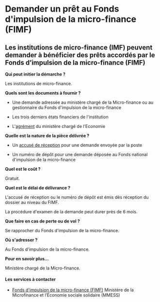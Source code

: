 # Demander un prêt au Fonds d'impulsion de la micro-finance (FIMF)

Les institutions de micro-finance (IMF) peuvent demander à bénéficier des prêts accordés par le Fonds d’impulsion de la micro-finance (FIMF)
--------------------------------------------------------------------------------------------------------------------------------------------

**Qui peut initier la démarche ?**

Les institutions de micro-finance.  

**Quels sont les documents à fournir ?**

*   Une demande adressée au ministère chargé de la Micro-finance ou au gestionnaire du Fonds d'impulsion de la micro-finance  
    

*   Les trois derniers états financiers de l'institution

*   L'[agrément](../../../services/agrement.md) du ministère chargé de l'Economie

**Quelle est la nature de la pièce délivrée ?**

*   Un [accusé de réception](../../../services/accuse-de-reception.md) pour une demande envoyée par la poste  
    

*   Un numéro de dépôt pour une demande déposée au Fonds national d'impulsion de la micro-finance

**Quel est le coût ?**

Gratuit.

**Quel est le délai de délivrance ?**

L'accusé de réception ou le numéro de dépôt est émis dès réception du dossier au niveau du FIMF.

La procédure d'examen de la demande peut durer près de 6 mois.

**Que faire en cas de perte ou de vol ?**

Se rapprocher du Fonds d'impulsion de la micro-finance.  

**Où s'adresser ?**

Au Fonds d'impulsion de la micro-finance.

**Pour en savoir plus...**

Ministère chargé de la Micro-finance.

#### Les services à contacter

*   [Fonds d'impulsion de la micro-finance (FIMF)](../../../services/fonds-dimpulsion-de-la-micro-finance-fimf.md) Ministère de la Microfinance et l’Économie sociale solidaire (MMESS)